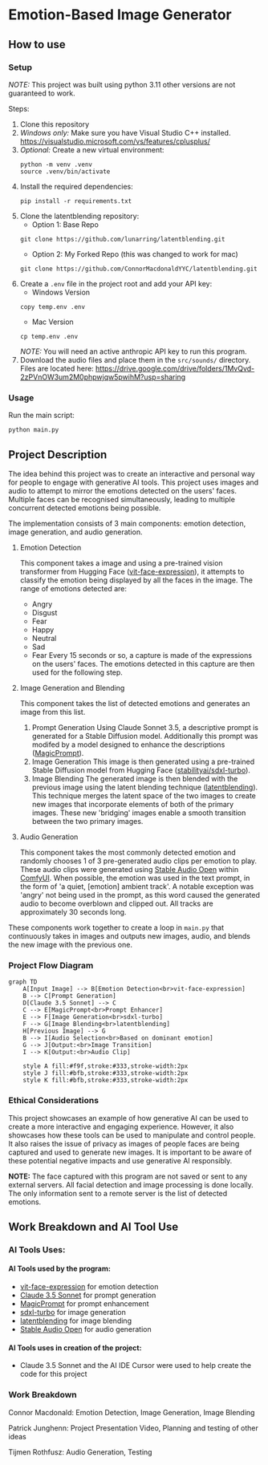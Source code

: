 # Emotion-Based Image Generator
## How to use
### Setup

*NOTE:* This project was built using python 3.11 other versions are not guaranteed to work.

Steps:

1. Clone this repository
2. *Windows only:* Make sure you have Visual Studio C++ installed.
https://visualstudio.microsoft.com/vs/features/cplusplus/ 
3. *Optional:* Create a new virtual environment:
   ```
   python -m venv .venv
   source .venv/bin/activate
   ```
4. Install the required dependencies:
   ```
   pip install -r requirements.txt
   ```
5. Clone the latentblending repository:
   - Option 1: Base Repo   
   ```
   git clone https://github.com/lunarring/latentblending.git
   ```
   - Option 2: My Forked Repo (this was changed to work for mac)
   ```
   git clone https://github.com/ConnorMacdonaldYYC/latentblending.git
   ```
6. Create a `.env` file in the project root and add your API key:
   - Windows Version   
   ```
   copy temp.env .env
   ```
   - Mac Version   
   ```
   cp temp.env .env
   ```
   *NOTE:* You will need an active anthropic API key to run this program.
8. Download the audio files and place them in the `src/sounds/` directory.
Files are located here: https://drive.google.com/drive/folders/1MvQvd-2zPVnOW3um2M0phpwjqw5pwihM?usp=sharing


### Usage

Run the main script:
```
python main.py
```

## Project Description
The idea behind this project was to create an interactive and personal way for people to engage with generative AI tools. This project uses images and audio to attempt to mirror the emotions detected on the users' faces. Multiple faces can be recognised simultaneously, leading to multiple concurrent detected emotions being possible.

The implementation consists of 3 main components: emotion detection, image generation, and audio generation.

1. Emotion Detection 

   This component takes a image and using a pre-trained vision transformer from Hugging Face ([vit-face-expression](https://huggingface.co/trpakov/vit-face-expression)), it attempts to classify the emotion being displayed by all the faces in the image. 
   The range of emotions detected are:
   - Angry
   - Disgust
   - Fear
   - Happy
   - Neutral
   - Sad
   - Fear
     Every 15 seconds or so, a capture is made of the expressions on the users' faces. The emotions detected in this capture are then used for the following step.
2. Image Generation and Blending

   This component takes the list of detected emotions and generates an image from this list. 
   1. Prompt Generation
   Using Claude Sonnet 3.5, a descriptive prompt is generated for a Stable Diffusion model. Additionally this prompt was modifed by a model designed to enhance the descriptions ([MagicPrompt](https://huggingface.co/Gustavosta/MagicPrompt-Stable-Diffusion)).
   2. Image Generation
   This image is then generated using a pre-trained Stable Diffusion model from Hugging Face ([stabilityai/sdxl-turbo](https://huggingface.co/stabilityai/sdxl-turbo)). 
   3.  Image Blending
   The generated image is then blended with the previous image using the latent blending technique ([latentblending](https://github.com/lunarring/latentblending.git)). This technique merges the latent space of the two images to create new images that incorporate elements of both of the primary images. These new 'bridging' images enable a smooth transition between the two primary images.
3. Audio Generation

   This component takes the most commonly detected emotion and randomly chooses 1 of 3 pre-generated audio clips per emotion to play.
   These audio clips were generated using [Stable Audio Open](https://huggingface.co/stabilityai/stable-audio-open-1.0) within [ComfyUI](https://github.com/comfyanonymous/ComfyUI). When possible, the emotion was used in the text prompt, in the form of 'a quiet, [emotion] ambient track'. A notable exception was 'angry' not being used in the prompt, as this word caused the generated audio to become overblown and clipped out. All tracks are approximately 30 seconds long.


These components work together to create a loop in `main.py` that continuously takes in images and outputs new images, audio, and blends the new image with the previous one.
### Project Flow Diagram

```mermaid
graph TD
    A[Input Image] --> B[Emotion Detection<br>vit-face-expression]
    B --> C[Prompt Generation]
    D[Claude 3.5 Sonnet] --> C
    C --> E[MagicPrompt<br>Prompt Enhancer]
    E --> F[Image Generation<br>sdxl-turbo]
    F --> G[Image Blending<br>latentblending]
    H[Previous Image] --> G
    B --> I[Audio Selection<br>Based on dominant emotion]
    G --> J[Output:<br>Image Transition]
    I --> K[Output:<br>Audio Clip]

    style A fill:#f9f,stroke:#333,stroke-width:2px
    style J fill:#bfb,stroke:#333,stroke-width:2px
    style K fill:#bfb,stroke:#333,stroke-width:2px
```

### Ethical Considerations
This project showcases an example of how generative AI can be used to create a more interactive and engaging experience. However, it also showcases how these tools can be used to manipulate and control people. It also raises the issue of privacy as images of people faces are being captured and used to generate new images. It is important to be aware of these potential negative impacts and use generative AI responsibly.

**NOTE:** The face captured with this program are not saved or sent to any external servers. All facial detection and image processing is done locally. The only information sent to a remote server is the list of detected emotions.

## Work Breakdown and AI Tool Use
### AI Tools Uses:
#### AI Tools used by the program:
- [vit-face-expression](https://huggingface.co/trpakov/vit-face-expression) for emotion detection
- [Claude 3.5 Sonnet](https://www.anthropic.com/docs/api-reference/claude-3-sonnet) for prompt generation
- [MagicPrompt](https://huggingface.co/Gustavosta/MagicPrompt-Stable-Diffusion) for prompt enhancement
- [sdxl-turbo](https://huggingface.co/stabilityai/sdxl-turbo) for image generation
- [latentblending](https://github.com/lunarring/latentblending.git) for image blending
- [Stable Audio Open](https://huggingface.co/stabilityai/stable-audio-open-1.0) for audio generation

#### AI Tools uses in creation of the project: 
- Claude 3.5 Sonnet and the AI IDE Cursor were used to help create the code for this project

### Work Breakdown
Connor Macdonald: Emotion Detection, Image Generation, Image Blending

Patrick Junghenn: Project Presentation Video, Planning and testing of other ideas

Tijmen Rothfusz: Audio Generation, Testing

